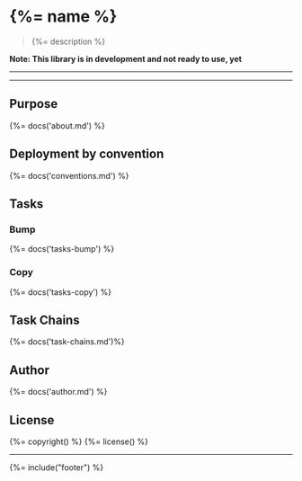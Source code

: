# {%= name %}

> {%= description %}

**Note: This library is in development and not ready to use, yet**

---

<!-- toc -->

---

## Purpose
{%= docs('about.md') %}

## Deployment by convention
{%= docs('conventions.md') %}

## Tasks

### Bump
{%= docs('tasks-bump') %}

### Copy
{%= docs('tasks-copy') %}

## Task Chains
{%= docs('task-chains.md')%}

## Author
{%= docs('author.md') %}

## License
{%= copyright() %}
{%= license() %}

***

{%= include("footer") %}
